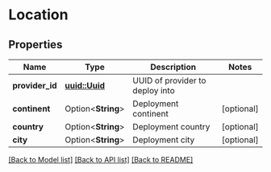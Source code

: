 # Location

## Properties

Name | Type | Description | Notes
------------ | ------------- | ------------- | -------------
**provider_id** | [**uuid::Uuid**](uuid::Uuid.md) | UUID of provider to deploy into | 
**continent** | Option<**String**> | Deployment continent | [optional]
**country** | Option<**String**> | Deployment country | [optional]
**city** | Option<**String**> | Deployment city | [optional]

[[Back to Model list]](../README.md#documentation-for-models) [[Back to API list]](../README.md#documentation-for-api-endpoints) [[Back to README]](../README.md)


